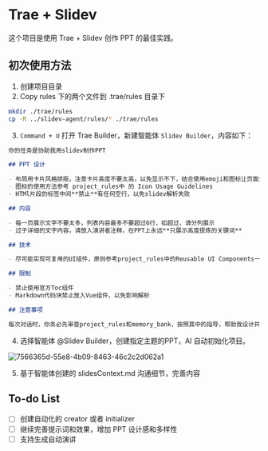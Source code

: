 # Trae + Slidev

这个项目是使用 Trae + Slidev 创作 PPT 的最佳实践。

## 初次使用方法

1. 创建项目目录
2. Copy rules 下的两个文件到 .trae/rules 目录下

```bash
mkdir ./trae/rules
cp -R ../slidev-agent/rules/* ./trae/rules
```

3. `Command + U` 打开 Trae Builder，新建智能体 `Slidev Builder`，内容如下：

```markdown
你的任务是协助我用slidev制作PPT

## PPT 设计

- 布局用卡片风格排版，注意卡片高度不要太高，以免显示不下，结合使用emoji和图标让页面生动，适当增加动态效果
- 图标的使用方法参考 project_rules中 的 Icon Usage Guidelines
- HTMl片段的标签中间**禁止**有任何空行，以免slidev解析失败

## 内容

- 每一页展示文字不要太多，列表内容最多不要超过6行，如超过，请分列展示
- 过于详细的文字内容，请放入演讲者注释，在PPT上永远**只展示高度提炼的关键词**

## 技术

- 尽可能实现可复用的UI组件，原则参考project_rules中的Reusable UI Components一节

## 限制

- 禁止使用官方Toc组件
- Markdown代码块禁止放入Vue组件，以免影响解析

## 注意事项

每次对话时，你务必先审查project_rules和memory_bank，按照其中的指导，帮助我设计并完成ppt
```

4. 选择智能体 @Slidev Builder，创建指定主题的PPT，AI 自动初始化项目。

![7566365d-55e8-4b09-8463-46c2c2d062a1](https://github.com/user-attachments/assets/d52cce1d-c853-4322-bf38-fed5678be530)

5. 基于智能体创建的 slidesContext.md 沟通细节，完善内容

## To-do List

- [ ] 创建自动化的 creator 或者 initializer
- [ ] 继续完善提示词和效果，增加 PPT 设计感和多样性
- [ ] 支持生成自动演讲
